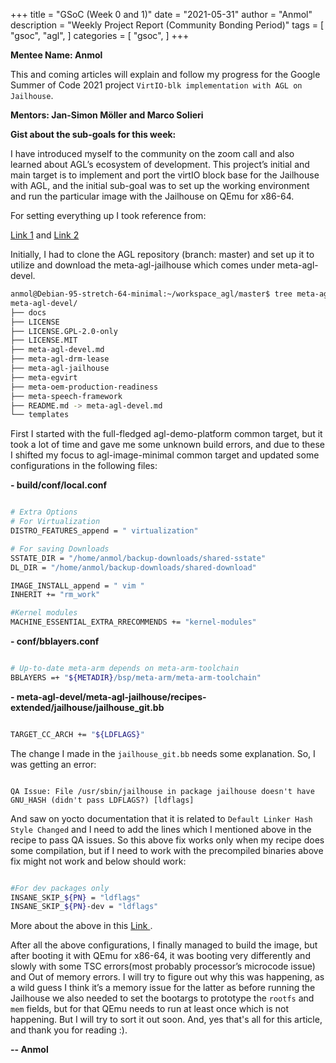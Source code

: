 +++
title = "GSoC (Week 0 and 1)"
date = "2021-05-31"
author = "Anmol"
description = "Weekly Project Report (Community Bonding Period)"
tags = [
	"gsoc",
	"agl",
]
categories = [
	"gsoc",
]
+++

**Mentee Name: Anmol**

This and coming articles will explain and follow my progress for the Google Summer of Code 2021 project `VirtIO-blk implementation with AGL on Jailhouse`.

**Mentors: Jan-Simon Möller and Marco Solieri**


**Gist about the sub-goals for this week:**


I have introduced myself to the community on the zoom call and also learned about AGL’s  ecosystem of development. This project’s initial and main target is to implement and port the virtIO block base for the Jailhouse with AGL, and the initial sub-goal was to set up the working environment and run the particular image with the Jailhouse on QEmu for x86-64. 

For setting everything up I took reference from:

[Link 1](http://old-docs.automotivelinux.org/docs/en/icefish/getting_started/reference/getting-started/app-workflow-image.html) and [Link 2](https://docs.automotivelinux.org/en/master/#0_Getting_Started/2_Building_AGL_Image/0_Build_Process/)

Initially, I had to clone the AGL repository (branch: master) and set up it to utilize and download the meta-agl-jailhouse which comes under meta-agl-devel.

```bash
anmol@Debian-95-stretch-64-minimal:~/workspace_agl/master$ tree meta-agl-devel/ -L 1
meta-agl-devel/
├── docs
├── LICENSE
├── LICENSE.GPL-2.0-only
├── LICENSE.MIT
├── meta-agl-devel.md
├── meta-agl-drm-lease
├── meta-agl-jailhouse
├── meta-egvirt
├── meta-oem-production-readiness
├── meta-speech-framework
├── README.md -> meta-agl-devel.md
└── templates
```

First I started with the full-fledged agl-demo-platform common target, but it took a lot of time and gave me some unknown build errors, and due to these I shifted my focus to agl-image-minimal common target and updated some configurations in the following files:

**- build/conf/local.conf**

```sh

# Extra Options
# For Virtualization
DISTRO_FEATURES_append = " virtualization"

# For saving Downloads
SSTATE_DIR = "/home/anmol/backup-downloads/shared-sstate"
DL_DIR = "/home/anmol/backup-downloads/shared-download"

IMAGE_INSTALL_append = " vim "
INHERIT += "rm_work" 

#Kernel modules
MACHINE_ESSENTIAL_EXTRA_RRECOMMENDS += "kernel-modules"
```

**- conf/bblayers.conf**
```sh

# Up-to-date meta-arm depends on meta-arm-toolchain
BBLAYERS =+ "${METADIR}/bsp/meta-arm/meta-arm-toolchain"
```

**- meta-agl-devel/meta-agl-jailhouse/recipes-extended/jailhouse/jailhouse_git.bb**
```sh

TARGET_CC_ARCH += "${LDFLAGS}"
```
The change I made in the `jailhouse_git.bb` needs some explanation. So, I was getting an error:

```

QA Issue: File /usr/sbin/jailhouse in package jailhouse doesn't have GNU_HASH (didn't pass LDFLAGS?) [ldflags]

```

And saw on yocto documentation that it is related to `Default Linker Hash Style Changed` and I need to add the lines which I mentioned above in the recipe to pass QA issues. So this above fix works only when my recipe does some compilation, but if I need to work with the precompiled binaries above fix might not work and below should work:

```sh

#For dev packages only
INSANE_SKIP_${PN} = "ldflags"
INSANE_SKIP_${PN}-dev = "ldflags"
```
More about the above in this [ Link ](https://www.yoctoproject.org/docs/latest/ref-manual/ref-manual.html#migration-2.2-default-linker-hash-style-changed).

After all the above configurations, I finally managed to  build the image, but after booting it with QEmu for x86-64, it was booting very differently and slowly with some TSC errors(most probably processor’s microcode  issue) and Out of memory errors. I will try to figure out why this was happening, as a wild guess I think it’s a memory
issue for the latter as before running the Jailhouse we also needed to set the bootargs to prototype the `rootfs` and `mem` fields, but for that QEmu needs to run at least once which is not happening. But I will try to sort it out soon. And, yes that's all for this article, and thank you for reading :). 


**-- Anmol**

